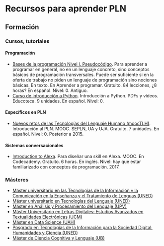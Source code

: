 # Recursos para aprender PLN

## Formación
### Cursos, tutoriales
#### Programación
- [Bases de la programación Nivel I. Pseudocódigo](https://www.aprenderaprogramar.es/index.php?option=com_content&view=category&id=28&Itemid=59). Para aprender a programar en general, no en un lenguaje concreto, sino conceptos básicos de programación transversales. Puede ser suficiente si en la oferta de trabajo no piden un lenguaje de programación sino nociones básicas. En texto. En Aprender a programar. Gratuito. 84 lecciones, ¿8 horas? En español. Nivel: 0. Antiguo.
- [Curso de introducción a Python](https://www.educoteca.com/curso_python.html). Introducción a Python. PDFs y vídeos. Educoteca. 9 unidades. En español. Nivel: 0.
#### Específicos en PLN
- [Nuevos retos de las Tecnologías del Lenguaje Humano (moocTLH)](http://cursos.uaedf.ua.es/mooctlh/course). Introducción al PLN. MOOC. SEPLN, UA y UJA. Gratuito. 7 unidades. En español. Nivel: 0. Posterior a 2015.
#### Sistemas conversacionales
- [Introduction to Alexa](https://www.codecademy.com/learn/learn-alexa). Para diseñar una skill en Alexa. MOOC. En Codecademy. Gratuito. 6 horas. En inglés. Nivel: hay que estar familiarizado con conceptos de programación. 2017.
### Másteres
- [Máster universitario en las Tecnologías de la Información y la Comunicación en la Enseñanza y el Tratamiento de Lenguas (UNED)](http://portal.uned.es/portal/page?_pageid=93,69881636&_dad=portal&_schema=PORTAL&idTitulacion=240901)
- [Máster universitario en Tecnologías del Lenguaje (UNED)](http://portal.uned.es/portal/page?_pageid=93,69878398&_dad=portal&_schema=PORTAL&idMaster=310701)
- [Máster en Análisis y Procesamiento del Lenguaje (UPV)](https://www.ehu.eus/es/web/master/master-analisis-procesamiento-lenguaje)
- [Máster Universitario en Letras Digitales: Estudios Avanzados en Textualidades Electrónicas (UCM)](https://www.ucm.es/master-letrasdigitales/presentacion)
- [Máster en Data Science (UAH)](https://www.uah.es/es/estudios/estudios-propios/posgrados-propios/Master-en-Data-Science/)
- [Posgrado en Tecnologías de la Información para la Sociedad Digital: Humanidades y Ciencia (UNED)](https://formacionpermanente.uned.es/tp_actividad/idactividad/10576)
- [Máster de Ciencia Cognitiva y Lenguaje (UB)](http://www.ub.edu/estudis/es/mastersuniversitaris/ccil/presentacion)
